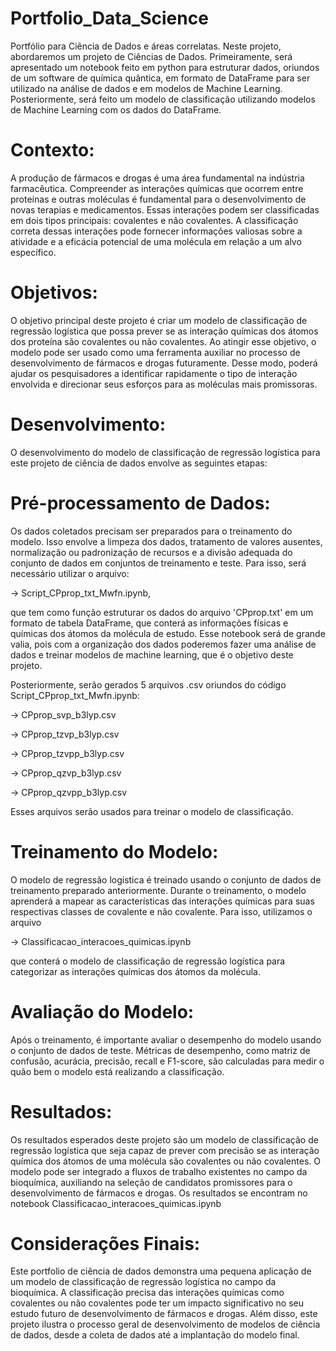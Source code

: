 # Portfolio_Data_Science
Portfólio para Ciência de Dados e áreas correlatas.
Neste projeto, abordaremos um projeto de Ciências de Dados. Primeiramente, será apresentado um notebook feito em python para estruturar dados, oriundos de um software de química quântica, em formato de DataFrame para ser utilizado na análise de dados e em modelos de Machine Learning. Posteriormente, será feito um modelo de classificação utilizando modelos de Machine Learning com os dados do DataFrame.

# Contexto:

A produção de fármacos e drogas é uma área fundamental na indústria farmacêutica. Compreender as interações químicas que ocorrem entre proteínas e outras moléculas é fundamental para o desenvolvimento de novas terapias e medicamentos. Essas interações podem ser classificadas em dois tipos principais: covalentes e não covalentes. A classificação correta dessas interações pode fornecer informações valiosas sobre a atividade e a eficácia potencial de uma molécula em relação a um alvo específico.

# Objetivos:

O objetivo principal deste projeto é criar um modelo de classificação de regressão logística que possa prever se as interação químicas dos átomos dos proteína são covalentes ou não covalentes. Ao atingir esse objetivo, o modelo pode ser usado como uma ferramenta auxiliar no processo de desenvolvimento de fármacos e drogas futuramente. Desse modo, poderá ajudar os pesquisadores a identificar rapidamente o tipo de interação envolvida e direcionar seus esforços para as moléculas mais promissoras.

# Desenvolvimento:

O desenvolvimento do modelo de classificação de regressão logística para este projeto de ciência de dados envolve as seguintes etapas:

# Pré-processamento de Dados:

Os dados coletados precisam ser preparados para o treinamento do modelo. Isso envolve a limpeza dos dados, tratamento de valores ausentes, normalização ou padronização de recursos e a divisão adequada do conjunto de dados em conjuntos de treinamento e teste. Para isso, será necessário utilizar o arquivo:

-> Script_CPprop_txt_Mwfn.ipynb,

que tem como função estruturar os dados do arquivo 'CPprop.txt' em um formato de tabela DataFrame, que conterá as informações físicas e químicas dos átomos da molécula de estudo. Esse notebook será de grande valia, pois com a organização dos dados poderemos fazer uma análise de dados e treinar modelos de machine learning, que é o objetivo deste projeto. 

Posteriormente, serão gerados 5 arquivos .csv oriundos do código Script_CPprop_txt_Mwfn.ipynb:

-> CPprop_svp_b3lyp.csv

-> CPprop_tzvp_b3lyp.csv

-> CPprop_tzvpp_b3lyp.csv

-> CPprop_qzvp_b3lyp.csv

-> CPprop_qzvpp_b3lyp.csv

Esses arquivos serão usados para treinar o modelo de classificação.

# Treinamento do Modelo:

O modelo de regressão logística é treinado usando o conjunto de dados de treinamento preparado anteriormente. Durante o treinamento, o modelo aprenderá a mapear as características das interações químicas para suas respectivas classes de covalente e não covalente.
Para isso, utilizamos o arquivo

-> Classificacao_interacoes_quimicas.ipynb

que conterá o modelo de classificação de regressão logística para categorizar as interações químicas dos átomos da molécula.

# Avaliação do Modelo: 

Após o treinamento, é importante avaliar o desempenho do modelo usando o conjunto de dados de teste. Métricas de desempenho, como matriz de confusão, acurácia, precisão, recall e F1-score, são calculadas para medir o quão bem o modelo está realizando a classificação.

# Resultados:

Os resultados esperados deste projeto são um modelo de classificação de regressão logística que seja capaz de prever com precisão se as interação química dos átomos de uma molécula são covalentes ou não covalentes. O modelo pode ser integrado a fluxos de trabalho existentes no campo da bioquímica, auxiliando na seleção de candidatos promissores para o desenvolvimento de fármacos e drogas. Os resultados se encontram no notebook Classificacao_interacoes_quimicas.ipynb

# Considerações Finais:

Este portfolio de ciência de dados demonstra uma pequena aplicação de um modelo de classificação de regressão logística no campo da bioquímica. A classificação precisa das interações químicas como covalentes ou não covalentes pode ter um impacto significativo no seu estudo futuro de desenvolvimento de fármacos e drogas. Além disso, este projeto ilustra o processo geral de desenvolvimento de modelos de ciência de dados, desde a coleta de dados até a implantação do modelo final.

